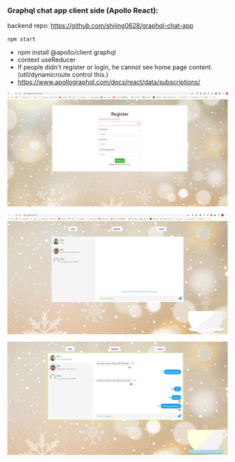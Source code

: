 ### Graphql chat app client side (Apollo React):

backend repo: https://github.com/shijing0628/graphql-chat-app

```
npm start
```

- npm install @apollo/client graphql
- context useReducer
- If people didn't register or login, he cannot see home page content. (util/dynamicroute control this.)
- https://www.apollographql.com/docs/react/data/subscriptions/

![](2021-02-10-08-57-53.png)
<br>

![](2021-02-10-17-19-16.png)
<br>

![](2021-02-11-11-47-57.png)
